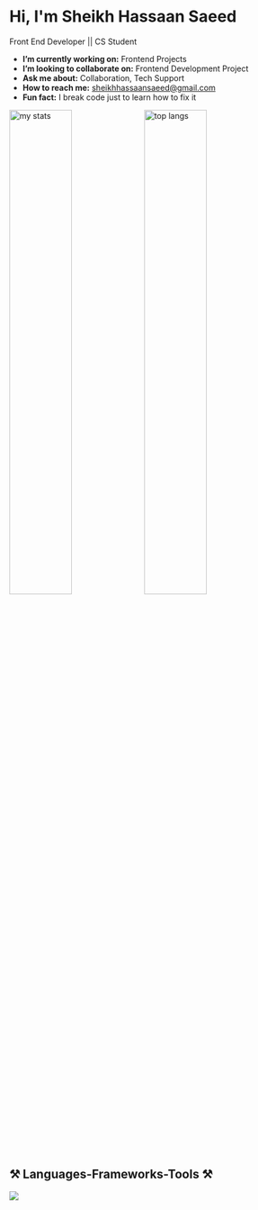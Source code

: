 # Hi, I'm Sheikh Hassaan Saeed
Front End Developer || CS Student



-  **I’m currently working on:** Frontend Projects
-  **I’m looking to collaborate on:** Frontend Development Project
-  **Ask me about:** Collaboration, Tech Support
-  **How to reach me:** sheikhhassaansaeed@gmail.com
-  **Fun fact:** I break code just to learn how to fix it


<img alt="my stats" align="left" width="47%" src="https://github-readme-stats.vercel.app/api?username=sheikh-hassaan-saeed&show_icons=true&icon_color=2092fc&border_radius=10&rank_icon=github&theme=dark"/>
<img alt="top langs" align="left" width="47%" src="https://github-readme-stats.vercel.app/api/top-langs/?username=sheikh-hassaan-saeed&theme=dark&border_radius=10&layout=compact"/>

<br clear="both" />
<br/>

## ⚒️ Languages-Frameworks-Tools ⚒️

<p align="left">
  <a href="https://skillicons.dev">
    <img src="https://skillicons.dev/icons?i=html,css,js,react,figma,jest,cpp,c,git,ai,github,nodejs&theme=dark" />
  </a>
</p>
















